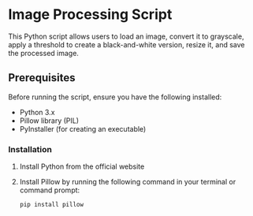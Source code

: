 # Image Processing Script

This Python script allows users to load an image, convert it to grayscale, apply a threshold to create a black-and-white version, resize it, and save the processed image.

## Prerequisites

Before running the script, ensure you have the following installed:

- Python 3.x
- Pillow library (PIL)
- PyInstaller (for creating an executable)

### Installation

1. Install Python from the official website

2. Install Pillow by running the following command in your terminal or command prompt:

   ```bash
   pip install pillow

